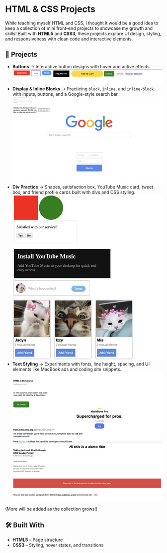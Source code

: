 # HTML & CSS Projects

While teaching myself HTML and CSS, I thought it would be a good idea to keep a collection of mini front-end projects to showcase my growth and skills! Built with **HTML5** and **CSS3**, these projects explore UI design, styling, and responsiveness with clean code and interactive elements.

## 📂 Projects

- **Buttons** → Interactive button designs with hover and active effects.
  ![Screenshot](buttons.png)
- **Display & Inline Blocks** → Practicing `block`, `inline`, and `inline-block` with inputs, buttons, and a Google-style search bar.
  ![Screenshot](Display.png)
- **Div Practice** → Shapes, satisfaction box, YouTube Music card, tweet box, and friend profile cards built with divs and CSS styling.
![Screenshot](div.png)
- **Text Styling** → Experiments with fonts, line height, spacing, and UI elements like MacBook ads and coding site snippets.
  ![Screenshot](text.png)
  ![Screenshot](text2.png)

(More will be added as the collection grows!)

## 🛠️ Built With
- **HTML5** – Page structure  
- **CSS3** – Styling, hover states, and transitions
